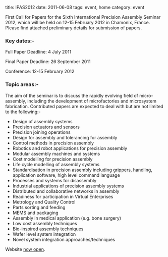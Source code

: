 title: IPAS2012
date: 2011-06-08 
tags: event, home
category: event

First Call for Papers for the Sixth International Precision Assembly Seminar 2012, which will be held on 12-15 February 2012 in Chamonix, France.  Please find attached preliminary details for submission of papers.
<!--break-->
### Key dates:-


Full Paper Deadline: 4 July 2011  
  
Final Paper Deadline: 26 September 2011  
    
Conference: 12-15 February 2012    

### Topic areas:-


The aim of the seminar is to discuss the rapidly evolving field of micro-assembly, including the development of microfactories and microsystem fabrication. Contributed papers are expected to deal with but are not limited to the following:-

* Design of assembly systems  
* Precision actuators and sensors  
* Precision joining operations  
* Design for assembly and tolerancing for assembly  
* Control methods in precision assembly  
* Robotics and robot applications for precision assembly  
* Modular assembly machines and systems  
* Cost modelling for precision assembly  
* Life cycle modelling of assembly systems  
* Standardisation in precision assembly including grippers, handling, application software, high level command language  
* Processes and systems for disassembly  
* Industrial applications of precision assembly systems  
* Distributed and collaborative networks in assembly  
* Readiness for participation in Virtual Enterprises
* Metrology and Quality Control  
* Parts sorting and feeding  
* MEMS and packaging  
* Assembly in medical application (e.g. bone surgery)  
* Low cost assembly techniques  
* Bio-inspired assembly techniques  
* Wafer level system integration  
* Novel system integration approaches/techniques  

Website [now open](http://www.ipas2012.org/).